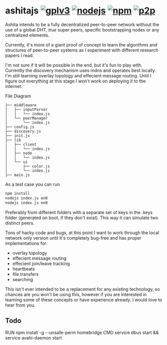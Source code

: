 ashitajs [![gplv3](https://img.shields.io/badge/license-GPLv3-red.svg)](LICENSE)
[![nodejs](https://img.shields.io/badge/nodejs-v9.8.0-blue.svg)](README.md)
[![npm](https://img.shields.io/badge/npm-v5.6.0-blue.svg)](README.md)
[![p2p](https://img.shields.io/badge/p2p-enabled-green.svg)](README.md)
================================

Ashita intends to be a fully decentralized peer-to-peer network without the use of a global DHT, *true* super peers, specific bootstrapping nodes or any centralized elements.

Currently, it's more of a giant proof of concept to learn the algorithms and structures of peer-to-peer systems as I experiment with different research papers I read.

I'm not sure if it will be possible in the end, but it's fun to play with. Currently the discovery mechanism uses mdns and operates best locally. I'm still learning overlay topology and effecient message routing. Until I figure out everything at this stage I won't work on deploying it to the internet.

File Diagram
```
├── middleware
│   ├── inputParser
│   │   └── index.js
│   └── peerManager
│       └── index.js
├── config.js
├── discovery.js
├── init.js
├── lib
│   ├── client
│   │   └── index.js
│   ├── node
│   │   └── index.js
│   └── ui
│       ├── color.js
│       └── index.js
├── main.js
```


As a test case you can run
```bash
npm install
nodejs index.js en0
nodejs index.js en0
```

Preferably from different folders with a separate set of keys in the .keys folder (generated on boot, if they don't exist). This way it can simulate two distinct peers.

Tons of hacky code and bugs, at this point I want to work through the local network only version until it's completely bug-free and has proper implementations for:
- overlay topology
- effecient message routing
- effecient join/leave tracking
- heartbeats
- file transfers
- searching

This isn't ever intended to be a replacement for any existing technology, so chances are you won't be using this, however if you are interested in learning some of these concepts or have experience already. I would love to hear from you.

Todo
----
RUN npm install -g --unsafe-perm homebridge
CMD service dbus start && service avahi-daemon start
